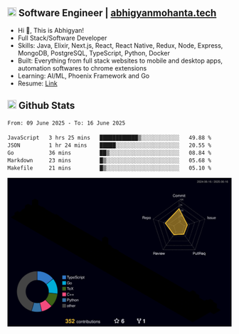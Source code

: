 ## <img src="https://media.giphy.com/media/v1.Y2lkPTc5MGI3NjExNjBuMTFuMDMxcjR0OXp2Zjk5Z3A2ajkzYWpiaDFmdWJhZzY2anM1MCZlcD12MV9naWZzX3NlYXJjaCZjdD1n/UcK7JalnjCz0k/giphy.gif" width="20" height="20" /> Software Engineer | [abhigyanmohanta.tech](https://abhigyanmohanta.tech)


- Hi 👋, This is Abhigyan!
- Full Stack/Software Developer
- Skills: Java, Elixir, Next.js, React, React Native, Redux, Node, Express, MongoDB, PostgreSQL, TypeScript, Python, Docker
- Built: Everything from full stack websites to mobile and desktop apps, automation softwares to chrome extensions
- Learning: AI/ML, Phoenix Framework and Go
- Resume: [Link](https://abhigyan-mohanta.github.io/resume/)


## <img src="https://media.giphy.com/media/v1.Y2lkPTc5MGI3NjExOTVzbjE3Z3F6bDhrNGtzYWpiODJkeTRhcHRqN3MwaGV2cTZ3ajR3eCZlcD12MV9naWZzX3NlYXJjaCZjdD1n/o0vwzuFwCGAFO/giphy.gif" width="20" height="20" /> Github Stats
<!--START_SECTION:waka-->

```txt
From: 09 June 2025 - To: 16 June 2025

JavaScript   3 hrs 25 mins   ████████████▒░░░░░░░░░░░░   49.88 %
JSON         1 hr 24 mins    █████░░░░░░░░░░░░░░░░░░░░   20.55 %
Go           36 mins         ██▒░░░░░░░░░░░░░░░░░░░░░░   08.84 %
Markdown     23 mins         █▒░░░░░░░░░░░░░░░░░░░░░░░   05.68 %
Makefile     21 mins         █▒░░░░░░░░░░░░░░░░░░░░░░░   05.10 %
```

<!--END_SECTION:waka-->
![](./profile-3d-contrib/profile-night-rainbow.svg)
